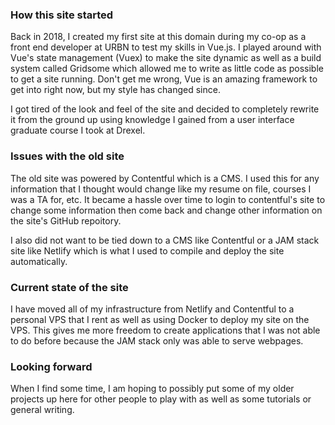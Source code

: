 ### How this site started

Back in 2018, I created my first site at this domain during my co-op
as a front end developer at URBN to test my skills in Vue.js. 
I played around with Vue's state management (Vuex) to make the site dynamic
as well as a build system called Gridsome which allowed me to write as little 
code as possible to get a site running. Don't get me wrong, Vue is an amazing
framework to get into right now, but my style has changed since.


I got tired of the look and feel of the site and decided to completely rewrite it
from the ground up using knowledge I gained from a user interface graduate course
I took at Drexel.

### Issues with the old site

The old site was powered by Contentful which is a CMS. I used this for any information
that I thought would change like my resume on file, courses I was a TA for, etc.
It became a hassle over time to login to contentful's site to change some information then
come back and change other information on the site's GitHub repoitory.

I also did not want to be tied down to a CMS like Contentful or a JAM stack site like Netlify
which is what I used to compile and deploy the site automatically.

### Current state of the site

I have moved all of my infrastructure from Netlify and Contentful to a personal VPS that I rent as well
as using Docker to deploy my site on the VPS. This gives me more freedom to create applications
that I was not able to do before because the JAM stack only was able to serve webpages.


### Looking forward
When I find some time, I am hoping to possibly put some of my older projects up here for other people
to play with as well as some tutorials or general writing.